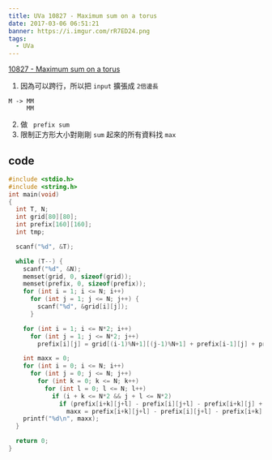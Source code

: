 ```yaml
---
title: UVa 10827 - Maximum sum on a torus
date: 2017-03-06 06:51:21
banner: https://i.imgur.com/rR7ED24.png
tags:
  - UVa
---
```


<!--more-->

[10827 - Maximum sum on a torus](https://uva.onlinejudge.org/external/108/10827.pdf)

1. 因為可以跨行，所以把 ``input`` 擴張成 ``2倍邊長``
```
M -> MM
     MM
```
2. 做 `` prefix sum``
3. 限制正方形大小對剛剛 ``sum`` 起來的所有資料找 ``max``

## code

``` c++
#include <stdio.h>
#include <string.h>
int main(void)
{
  int T, N;
  int grid[80][80];
  int prefix[160][160];
  int tmp;

  scanf("%d", &T);

  while (T--) {
    scanf("%d", &N);
    memset(grid, 0, sizeof(grid));
    memset(prefix, 0, sizeof(prefix));
    for (int i = 1; i <= N; i++)
      for (int j = 1; j <= N; j++) {
        scanf("%d", &grid[i][j]);
      }

    for (int i = 1; i <= N*2; i++)
      for (int j = 1; j <= N*2; j++)
        prefix[i][j] = grid[(i-1)%N+1][(j-1)%N+1] + prefix[i-1][j] + prefix[i][j-1] - prefix[i-1][j-1];

    int maxx = 0;
    for (int i = 0; i <= N; i++)
      for (int j = 0; j <= N; j++)
        for (int k = 0; k <= N; k++)
          for (int l = 0; l <= N; l++)
            if (i + k <= N*2 && j + l <= N*2)
              if (prefix[i+k][j+l] - prefix[i][j+l] - prefix[i+k][j] + prefix[i][j] > maxx)
                maxx = prefix[i+k][j+l] - prefix[i][j+l] - prefix[i+k][j] + prefix[i][j];
    printf("%d\n", maxx);
  }

  return 0;
}
```


